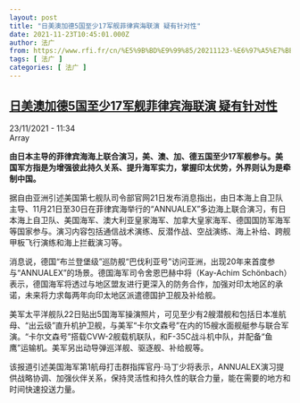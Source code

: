 ```yaml
---
layout: post
title: "日美澳加德5国至少17军舰菲律宾海联演 疑有针对性"
date: 2021-11-23T10:45:01.000Z
author: 法广
from: https://www.rfi.fr/cn/%E5%9B%BD%E9%99%85/20211123-%E6%97%A5%E7%BE%8E%E6%BE%B3%E5%8A%A0%E5%BE%B75%E5%9B%BD%E8%87%B3%E5%B0%9117%E5%86%9B%E8%88%B0%E8%8F%B2%E5%BE%8B%E5%AE%BE%E6%B5%B7%E8%81%94%E6%BC%94-%E7%96%91%E6%9C%89%E9%92%88%E5%AF%B9%E6%80%A7
tags: [ 法广 ]
categories: [ 法广 ]
---
```

<!--1637664301000-->
[日美澳加德5国至少17军舰菲律宾海联演 疑有针对性](https://www.rfi.fr/cn/%E5%9B%BD%E9%99%85/20211123-%E6%97%A5%E7%BE%8E%E6%BE%B3%E5%8A%A0%E5%BE%B75%E5%9B%BD%E8%87%B3%E5%B0%9117%E5%86%9B%E8%88%B0%E8%8F%B2%E5%BE%8B%E5%AE%BE%E6%B5%B7%E8%81%94%E6%BC%94-%E7%96%91%E6%9C%89%E9%92%88%E5%AF%B9%E6%80%A7)
------

<div>
<div>23/11/2021 - 11:34</div>Array<p><strong>                    由日本主导的菲律宾海海上联合演习，美、澳、加、德五国至少17军舰参与。美国军方指是为增强彼此持久关系、提升海军实力，掌握印太优势，外界则认为是牵制中国。                </strong></p><div >                    <p>据自由亚洲引述美国第七舰队司令部官网21日发布消息指出，由日本海上自卫队主导、11月21日至30日在菲律宾海举行的“ANNUALEX”多边海上联合演习，有日本海上自卫队、美国海军、澳大利亚皇家海军、加拿大皇家海军、德国国防军海军等国家参与。演习内容包括通信战术演练、反潜作战、空战演练、海上补给、跨舰甲板飞行演练和海上拦截演习等。</p><p>消息说，德国“布兰登堡级”巡防舰“巴伐利亚号”访问亚洲，出现20年来首度参与“ANNUALEX”的场景。德国海军司令舍恩巴赫中将（Kay-Achim Schönbach）表示，德国海军将透过与地区盟友进行更深入的防务合作，加强对印太地区的承诺，未来将力求每两年向印太地区派遣德国护卫舰及补给舰。</p><p>美军太平洋舰队22日贴出5国海军操演照片，可见至少有2艘潜舰和包括日本准航母、“出云级”直升机护卫舰，与美军“卡尔文森号”在内的15艘水面舰艇参与联合军演。“卡尔文森号”搭载CVW-2舰载机联队，和F-35C战斗机中队，并配备“鱼鹰”运输机。美军另出动导弹巡洋舰、驱逐舰、补给舰等。</p><p>该报道引述美国海军第1航母打击群指挥官丹·马丁少将表示，ANNUALEX演习提供战略协调、加强伙伴关系，保持灵活性和持久性的联合力量，能在需要的地方和时间快速投送力量。</p>                                            <div data-selfpromo-newsletter>    </div>    <div data-selfpromo-app>    </div>                </div>
</div>
